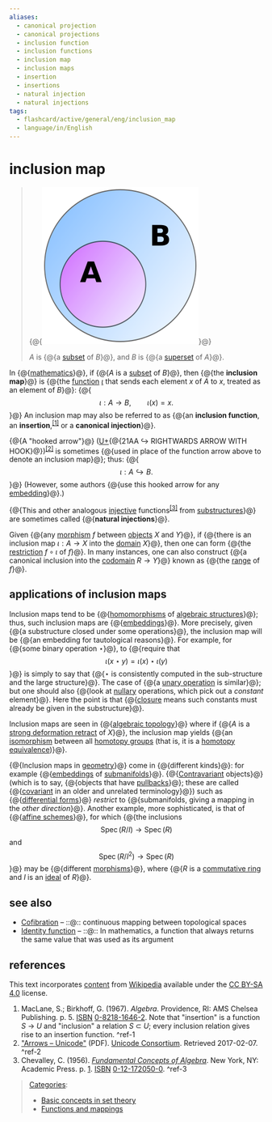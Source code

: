 ```yaml
---
aliases:
  - canonical projection
  - canonical projections
  - inclusion function
  - inclusion functions
  - inclusion map
  - inclusion maps
  - insertion
  - insertions
  - natural injection
  - natural injections
tags:
  - flashcard/active/general/eng/inclusion_map
  - language/in/English
---
```


# inclusion map

> {@{![$A$ is a [subset](subset.md) of $B$, and $B$ is a [superset](subset.md) of $A$.](../../archives/Wikimedia%20Commons/Venn%20A%20subset%20B.svg)}@}
>
> $A$ is {@{a [subset](subset.md) of $B$}@}, and $B$ is {@{a [superset](subset.md) of $A$}@}.

In {@{[mathematics](mathematics.md)}@}, if {@{$A$ is a [subset](subset.md) of $B$}@}, then {@{the __inclusion map__}@} is {@{the [function](function%20(mathematics).md) [$\iota$](ι.md) that sends each element $x$ of $A$ to $x$, treated as an element of $B$}@}: {@{$$\iota :A\rightarrow B,\qquad \iota (x)=x.$$}@} An inclusion map may also be referred to as {@{an __inclusion function__, an __insertion__,<sup>[\[1\]](#^ref-1)</sup> or a __canonical injection__}@}.

{@{A "hooked arrow"}@} \([U+](Unicode.md){@{21AA ↪ RIGHTWARDS ARROW WITH HOOK}@}\)<sup>[\[2\]](#^ref-2)</sup> is sometimes {@{used in place of the function arrow above to denote an inclusion map}@}; thus: {@{$$\iota :A\hookrightarrow B.$$}@} \(However, some authors {@{use this hooked arrow for any [embedding](embedding.md)}@}.\)

{@{This and other analogous [injective](injective.md) functions<sup>[\[3\]](#^ref-3)</sup> from [substructures](substructure%20(mathematics).md)}@} are sometimes called {@{__natural injections__}@}.

Given {@{any [morphism](morphism.md) $f$ between [objects](object%20(category%20theory).md) $X$ and $Y$}@}, if {@{there is an inclusion map $\iota :A\to X$ into the [domain](domain%20of%20a%20function.md) $X$}@}, then one can form {@{the [restriction](restriction%20(mathematics).md) $f\circ \iota$ of $f$}@}. In many instances, one can also construct {@{a canonical inclusion into the [codomain](codomain.md) $R\to Y$}@} known as {@{the [range](range%20of%20a%20function.md) of $f$}@}.

## applications of inclusion maps

Inclusion maps tend to be {@{[homomorphisms](homomorphism.md) of [algebraic structures](algebraic%20structure.md)}@}; thus, such inclusion maps are {@{[embeddings](embedding.md)}@}. More precisely, given {@{a substructure closed under some operations}@}, the inclusion map will be {@{an embedding for tautological reasons}@}. For example, for {@{some binary operation $\star$}@}, to {@{require that $$\iota (x\star y)=\iota (x)\star \iota (y)$$}@} is simply to say that {@{$\star$ is consistently computed in the sub-structure and the large structure}@}. The case of {@{a [unary operation](unary%20operation.md) is similar}@}; but one should also {@{look at [nullary](nullary.md#nullary) operations, which pick out a _constant_ element}@}. Here the point is that {@{[closure](closure%20(mathematics).md) means such constants must already be given in the substructure}@}.

Inclusion maps are seen in {@{[algebraic topology](algebraic%20topology.md)}@} where if {@{$A$ is a [strong deformation retract](strong%20deformation%20retract.md) of $X$}@}, the inclusion map yields {@{an [isomorphism](group%20isomorphism.md) between all [homotopy groups](homotopy%20groups.md) \(that is, it is a [homotopy equivalence](homotopy.md)\)}@}.

{@{Inclusion maps in [geometry](geometry.md)}@} come in {@{different kinds}@}: for example {@{[embeddings](embedding.md) of [submanifolds](submanifold.md)}@}. {@{[Contravariant](covariance%20and%20contravariance%20of%20functors.md#covariance%20and%20contravariance) objects}@} \(which is to say, {@{objects that have [pullbacks](pullback.md)}@}; these are called {@{[covariant](covariance%20and%20contravariance%20of%20vectors.md) in an older and unrelated terminology}@}\) such as {@{[differential forms](differential%20form.md)}@} _restrict_ to {@{submanifolds, giving a mapping in the _other direction_}@}. Another example, more sophisticated, is that of {@{[affine schemes](affine%20scheme.md)}@}, for which {@{the inclusions $$\operatorname {Spec} \left(R/I\right)\to \operatorname {Spec} (R)$$ and $$\operatorname {Spec} \left(R/I^{2}\right)\to \operatorname {Spec} (R)$$}@} may be {@{different [morphisms](morphism.md)}@}, where {@{$R$ is a [commutative ring](commutative%20ring.md) and $I$ is an [ideal](ideal%20(ring%20theory).md) of $R$}@}.

## see also

- [Cofibration](cofibration.md) – ::@:: continuous mapping between topological spaces
- [Identity function](identity%20function.md) – ::@:: In mathematics, a function that always returns the same value that was used as its argument

## references

This text incorporates [content](https://en.wikipedia.org/wiki/inclusion_map) from [Wikipedia](Wikipedia.md) available under the [CC BY-SA 4.0](https://creativecommons.org/licenses/by-sa/4.0/) license.

1. <a id="CITEREFMacLaneBirkhoff1967"></a> MacLane, S.; Birkhoff, G. \(1967\). _Algebra_. Providence, RI: AMS Chelsea Publishing. p. 5. [ISBN](ISBN%20(identifier).md) [0-8218-1646-2](https://en.wikipedia.org/wiki/Special:BookSources/0-8218-1646-2). Note that "insertion" is a function _S_ → _U_ and "inclusion" a relation _S_ ⊂ _U_; every inclusion relation gives rise to an insertion function. <a id="^ref-1"></a>^ref-1
2. ["Arrows – Unicode"](https://www.unicode.org/charts/PDF/U2190.pdf) \(PDF\). [Unicode Consortium](Unicode%20Consortium.md). Retrieved 2017-02-07. <a id="^ref-2"></a>^ref-2
3. <a id="CITEREFChevalley1956"></a> Chevalley, C. \(1956\). [_Fundamental Concepts of Algebra_](https://archive.org/details/fundamentalconce00chev_0). New York, NY: Academic Press. p. [1](https://archive.org/details/fundamentalconce00chev_0/page/1). [ISBN](ISBN%20(identifier).md) [0-12-172050-0](https://en.wikipedia.org/wiki/Special:BookSources/0-12-172050-0). <a id="^ref-3"></a>^ref-3

> [Categories](https://en.wikipedia.org/wiki/Help:Category):
>
> - [Basic concepts in set theory](https://en.wikipedia.org/wiki/Category:Basic%20concepts%20in%20set%20theory)
> - [Functions and mappings](https://en.wikipedia.org/wiki/Category:Functions%20and%20mappings)
